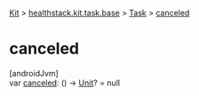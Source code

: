 
[Kit](../../../kit.html) > [healthstack.kit.task.base](../index.html) > [Task](index.html) > [canceled](canceled.html)



# canceled



[androidJvm]\
var [canceled](canceled.html): () -&gt; [Unit](https://kotlinlang.org/api/latest/jvm/stdlib/kotlin/-unit/index.html)? = null




